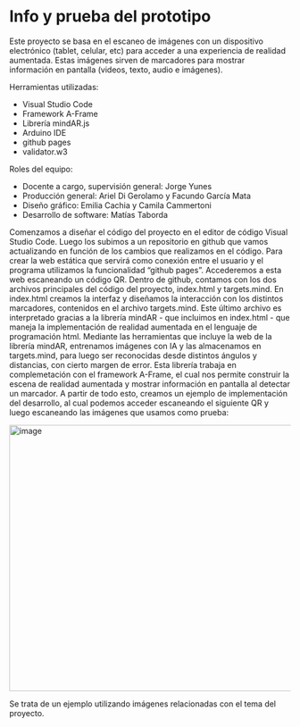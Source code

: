 # Info y prueba del prototipo

Este proyecto se basa en el escaneo de imágenes con un dispositivo electrónico (tablet, celular, etc) para acceder a una experiencia de realidad aumentada. Estas imágenes sirven de marcadores para mostrar información en pantalla (videos, texto, audio e imágenes). 

Herramientas utilizadas: 
* Visual Studio Code
* Framework A-Frame
* Librería mindAR.js
* Arduino IDE
* github pages
* validator.w3

Roles del equipo:
* Docente a cargo, supervisión general: Jorge Yunes
* Producción general: Ariel Di Gerolamo y Facundo García Mata
* Diseño gráfico: Emilia Cachia y Camila Cammertoni
* Desarrollo de software: Matías Taborda


Comenzamos a diseñar el código del proyecto en el editor de código Visual Studio Code. Luego los subimos a un repositorio en github que vamos actualizando en función de los cambios que realizamos en el código. Para crear la web estática que servirá como conexión entre el usuario y el programa utilizamos la funcionalidad “github pages”. Accederemos a esta web escaneando un código QR. 
Dentro de github, contamos con los dos archivos principales del código del proyecto, index.html y targets.mind. En index.html creamos la interfaz y diseñamos la interacción con los distintos marcadores, contenidos en el archivo targets.mind. Este último archivo es interpretado gracias a la librería mindAR - que incluimos en index.html - que maneja la implementación de realidad aumentada en el lenguaje de programación html. Mediante las herramientas que incluye la web de la librería mindAR, entrenamos imágenes con IA y las almacenamos en targets.mind, para luego ser reconocidas desde distintos ángulos y distancias, con cierto margen de error. Esta librería trabaja en complemetación con el framework A-Frame, el cual nos permite construir la escena de realidad aumentada y mostrar información en pantalla al detectar un marcador.
A partir de todo esto, creamos un ejemplo de implementación del desarrollo, al cual podemos acceder escaneando el siguiente QR y luego escaneando las imágenes que usamos como prueba:

<img width="825" height="477" alt="image" src="https://github.com/user-attachments/assets/ee512b0d-2770-49ed-aaf3-ab4892630fa6" />

Se trata de un ejemplo utilizando imágenes relacionadas con el tema del proyecto. 
